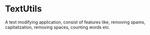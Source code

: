 # TextUtils
A text modifying application, consist of features like, removing spams, capitalization, removing spaces, counting words etc.
